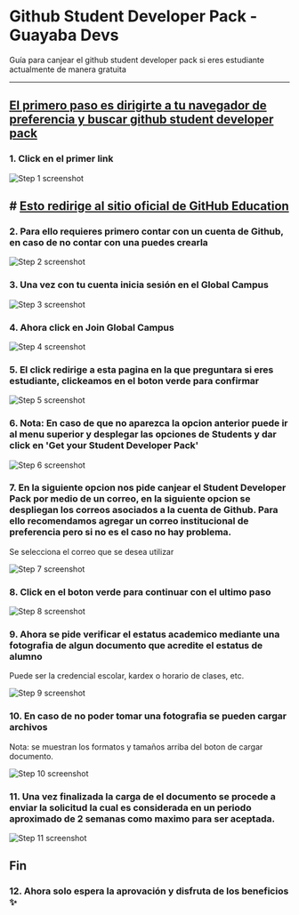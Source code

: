 # Github Student Developer Pack - Guayaba Devs

Guía para canjear el github student developer pack si eres estudiante actualmente de manera gratuita

***


## [El primero paso es dirigirte a tu navegador de preferencia y buscar github student developer pack](https://www.google.com/search?q=student+developer+pack&oq=student+developer+pack&gs_lcrp=EgZjaHJvbWUyCQgAEEUYORiABDIICAEQABgWGB4yCAgCEAAYFhgeMggIAxAAGBYYHjIICAQQABgWGB4yCAgFEAAYFhgeMggIBhAAGBYYHjIICAcQABgWGB4yCAgIEAAYFhgeMggICRAAGBYYHtIBCDc1OTlqMGo0qAIAsAIA&sourceid=chrome&ie=UTF-8)


### 1. Click en el primer link
![Step 1 screenshot](https://images.tango.us/workflows/7a31040c-a2bc-49e2-b68f-d3a2a8088152/steps/56acc052-fa71-439b-832d-b01835efbe02/06f4c070-caa5-4b37-ad9b-59da3680449d.png?crop=focalpoint&fit=crop&fp-x=0.2474&fp-y=0.2673&fp-z=2.0347&w=1200&border=2%2CF4F2F7&border-radius=8%2C8%2C8%2C8&border-radius-inner=8%2C8%2C8%2C8&blend-align=bottom&blend-mode=normal&blend-x=0&blend-w=1200&blend64=aHR0cHM6Ly9pbWFnZXMudGFuZ28udXMvc3RhdGljL21hZGUtd2l0aC10YW5nby13YXRlcm1hcmstdjIucG5n&mark-x=299&mark-y=354&m64=aHR0cHM6Ly9pbWFnZXMudGFuZ28udXMvc3RhdGljL2JsYW5rLnBuZz9tYXNrPWNvcm5lcnMmYm9yZGVyPTQlMkNGRjc0NDImdz00NjgmaD0zNyZmaXQ9Y3JvcCZjb3JuZXItcmFkaXVzPTEw)


## # [Esto redirige al sitio oficial de GitHub Education](https://education.github.com/pack)

### 2. Para ello requieres primero contar con un cuenta de Github, en caso de no contar con una puedes crearla
![Step 2 screenshot](https://images.tango.us/workflows/7a31040c-a2bc-49e2-b68f-d3a2a8088152/steps/7d12d127-eb2e-4a88-adcb-6bad61b66568/06f52e52-bfbe-46ca-8701-27a7c22454dd.png?crop=focalpoint&fit=crop&fp-x=0.8702&fp-y=0.0800&fp-z=2.9279&w=1200&border=2%2CF4F2F7&border-radius=8%2C8%2C8%2C8&border-radius-inner=8%2C8%2C8%2C8&blend-align=bottom&blend-mode=normal&blend-x=0&blend-w=1200&blend64=aHR0cHM6Ly9pbWFnZXMudGFuZ28udXMvc3RhdGljL21hZGUtd2l0aC10YW5nby13YXRlcm1hcmstdjIucG5n&mark-x=654&mark-y=131&m64=aHR0cHM6Ly9pbWFnZXMudGFuZ28udXMvc3RhdGljL2JsYW5rLnBuZz9tYXNrPWNvcm5lcnMmYm9yZGVyPTQlMkNGRjc0NDImdz0xODAmaD05MiZmaXQ9Y3JvcCZjb3JuZXItcmFkaXVzPTEw)


### 3. Una vez con tu cuenta inicia sesión en el Global Campus
![Step 3 screenshot](https://images.tango.us/workflows/7a31040c-a2bc-49e2-b68f-d3a2a8088152/steps/74973610-65e2-4d8f-8703-aabfa09149b0/59d76141-7db7-4b8c-912f-00b04554445d.png?crop=focalpoint&fit=crop&fp-x=0.5003&fp-y=0.3821&fp-z=2.0622&w=1200&border=2%2CF4F2F7&border-radius=8%2C8%2C8%2C8&border-radius-inner=8%2C8%2C8%2C8&blend-align=bottom&blend-mode=normal&blend-x=0&blend-w=1200&blend64=aHR0cHM6Ly9pbWFnZXMudGFuZ28udXMvc3RhdGljL21hZGUtd2l0aC10YW5nby13YXRlcm1hcmstdjIucG5n&mark-x=371&mark-y=346&m64=aHR0cHM6Ly9pbWFnZXMudGFuZ28udXMvc3RhdGljL2JsYW5rLnBuZz9tYXNrPWNvcm5lcnMmYm9yZGVyPTQlMkNGRjc0NDImdz00NTgmaD02NSZmaXQ9Y3JvcCZjb3JuZXItcmFkaXVzPTEw)


### 4. Ahora click en Join Global Campus
![Step 4 screenshot](https://images.tango.us/workflows/7a31040c-a2bc-49e2-b68f-d3a2a8088152/steps/1f83aaa5-f973-493c-bd22-b1090e51f14f/d81bbd4f-7b25-49a8-987a-e87588b57e3a.png?crop=focalpoint&fit=crop&fp-x=0.4948&fp-y=0.5566&fp-z=2.0706&w=1200&border=2%2CF4F2F7&border-radius=8%2C8%2C8%2C8&border-radius-inner=8%2C8%2C8%2C8&blend-align=bottom&blend-mode=normal&blend-x=0&blend-w=1200&blend64=aHR0cHM6Ly9pbWFnZXMudGFuZ28udXMvc3RhdGljL21hZGUtd2l0aC10YW5nby13YXRlcm1hcmstdjIucG5n&mark-x=373&mark-y=327&m64=aHR0cHM6Ly9pbWFnZXMudGFuZ28udXMvc3RhdGljL2JsYW5rLnBuZz9tYXNrPWNvcm5lcnMmYm9yZGVyPTQlMkNGRjc0NDImdz00NTUmaD0xMDQmZml0PWNyb3AmY29ybmVyLXJhZGl1cz0xMA%3D%3D)


### 5. El click redirige a esta pagina en la que preguntara si eres estudiante, clickeamos en el boton verde para confirmar 
![Step 5 screenshot](https://images.tango.us/workflows/7a31040c-a2bc-49e2-b68f-d3a2a8088152/steps/0381eb9f-dad0-4c26-a89a-a1609d7c94c7/bc42795e-f687-49e7-8023-fc804dbfa045.png?crop=focalpoint&fit=crop&fp-x=0.4941&fp-y=0.5504&fp-z=2.4980&w=1200&border=2%2CF4F2F7&border-radius=8%2C8%2C8%2C8&border-radius-inner=8%2C8%2C8%2C8&blend-align=bottom&blend-mode=normal&blend-x=0&blend-w=1200&blend64=aHR0cHM6Ly9pbWFnZXMudGFuZ28udXMvc3RhdGljL21hZGUtd2l0aC10YW5nby13YXRlcm1hcmstdjIucG5n&mark-x=450&mark-y=332&m64=aHR0cHM6Ly9pbWFnZXMudGFuZ28udXMvc3RhdGljL2JsYW5rLnBuZz9tYXNrPWNvcm5lcnMmYm9yZGVyPTQlMkNGRjc0NDImdz0zMDEmaD05NCZmaXQ9Y3JvcCZjb3JuZXItcmFkaXVzPTEw)


### 6. Nota: En caso de que no aparezca la opcion anterior puede ir al menu superior y desplegar las opciones de **Students** y dar click en 'Get your Student Developer Pack'
![Step 6 screenshot](https://images.tango.us/workflows/7a31040c-a2bc-49e2-b68f-d3a2a8088152/steps/edbc5891-3aba-4647-8ff9-1e8b419010c8/ad805ef3-082a-459e-b364-6cc7e98c6986.png?crop=focalpoint&fit=crop&fp-x=0.4662&fp-y=0.1755&fp-z=2.2247&w=1200&border=2%2CF4F2F7&border-radius=8%2C8%2C8%2C8&border-radius-inner=8%2C8%2C8%2C8&blend-align=bottom&blend-mode=normal&blend-x=0&blend-w=1200&blend64=aHR0cHM6Ly9pbWFnZXMudGFuZ28udXMvc3RhdGljL21hZGUtd2l0aC10YW5nby13YXRlcm1hcmstdjIucG5n&mark-x=400&mark-y=261&m64=aHR0cHM6Ly9pbWFnZXMudGFuZ28udXMvc3RhdGljL2JsYW5rLnBuZz9tYXNrPWNvcm5lcnMmYm9yZGVyPTQlMkNGRjc0NDImdz0zOTkmaD03MCZmaXQ9Y3JvcCZjb3JuZXItcmFkaXVzPTEw)


### 7. En la siguiente opcion nos pide canjear el Student Developer Pack por medio de un correo, en la siguiente opcion se despliegan los correos asociados a la cuenta de Github. Para ello recomendamos agregar un correo institucional de preferencia pero si no es el caso no hay problema.

Se selecciona el correo que se desea utilizar

![Step 7 screenshot](https://images.tango.us/workflows/7a31040c-a2bc-49e2-b68f-d3a2a8088152/steps/6bb83a33-7eb2-4be7-a5ba-572d93456dbd/e30d4347-72d4-4445-8b1d-48af7203f56b.png?crop=focalpoint&fit=crop&w=1200&border=2%2CF4F2F7&border-radius=8%2C8%2C8%2C8&border-radius-inner=8%2C8%2C8%2C8&blend-align=bottom&blend-mode=normal&blend-x=0&blend-w=1200&blend64=aHR0cHM6Ly9pbWFnZXMudGFuZ28udXMvc3RhdGljL21hZGUtd2l0aC10YW5nby13YXRlcm1hcmstdjIucG5n)


### 8. Click en el boton verde para continuar con el ultimo paso
![Step 8 screenshot](https://images.tango.us/workflows/7a31040c-a2bc-49e2-b68f-d3a2a8088152/steps/453e8807-07a4-43cd-ad8f-6346d35551d7/4312d54e-ba09-4a08-84bf-fb0b5db9d4de.png?crop=focalpoint&fit=crop&fp-x=0.2282&fp-y=0.7248&fp-z=2.6872&w=1200&border=2%2CF4F2F7&border-radius=8%2C8%2C8%2C8&border-radius-inner=8%2C8%2C8%2C8&blend-align=bottom&blend-mode=normal&blend-x=0&blend-w=1200&blend64=aHR0cHM6Ly9pbWFnZXMudGFuZ28udXMvc3RhdGljL21hZGUtd2l0aC10YW5nby13YXRlcm1hcmstdjIucG5n&mark-x=484&mark-y=324&m64=aHR0cHM6Ly9pbWFnZXMudGFuZ28udXMvc3RhdGljL2JsYW5rLnBuZz9tYXNrPWNvcm5lcnMmYm9yZGVyPTQlMkNGRjc0NDImdz0yMzMmaD0xMTAmZml0PWNyb3AmY29ybmVyLXJhZGl1cz0xMA%3D%3D)


### 9. Ahora se pide verificar el estatus academico mediante una fotografia de algun documento que acredite el estatus de alumno

Puede ser la credencial escolar, kardex o horario de clases, etc.

![Step 9 screenshot](https://images.tango.us/workflows/7a31040c-a2bc-49e2-b68f-d3a2a8088152/steps/fa969c64-4e10-4ebe-bf00-39d54ba526cb/feaeaad7-ebef-477a-be09-c3877f758037.png?crop=focalpoint&fit=crop&w=1200&border=2%2CF4F2F7&border-radius=8%2C8%2C8%2C8&border-radius-inner=8%2C8%2C8%2C8&blend-align=bottom&blend-mode=normal&blend-x=0&blend-w=1200&blend64=aHR0cHM6Ly9pbWFnZXMudGFuZ28udXMvc3RhdGljL21hZGUtd2l0aC10YW5nby13YXRlcm1hcmstdjIucG5n)


### 10. En caso de no poder tomar una fotografia se pueden cargar archivos

Nota: se muestran los formatos y tamaños arriba del boton de cargar documento.

![Step 10 screenshot](https://images.tango.us/workflows/7a31040c-a2bc-49e2-b68f-d3a2a8088152/steps/190852c6-5f58-4c4f-a904-0212d509f540/bbd4b45a-939f-4552-a96e-0e762fc0cabb.png?crop=focalpoint&fit=crop&fp-x=0.3718&fp-y=0.5571&fp-z=1.9870&w=1200&border=2%2CF4F2F7&border-radius=8%2C8%2C8%2C8&border-radius-inner=8%2C8%2C8%2C8&blend-align=bottom&blend-mode=normal&blend-x=0&blend-w=1200&blend64=aHR0cHM6Ly9pbWFnZXMudGFuZ28udXMvc3RhdGljL21hZGUtd2l0aC10YW5nby13YXRlcm1hcmstdjIucG5n&mark-x=358&mark-y=352&m64=aHR0cHM6Ly9pbWFnZXMudGFuZ28udXMvc3RhdGljL2JsYW5rLnBuZz9tYXNrPWNvcm5lcnMmYm9yZGVyPTQlMkNGRjc0NDImdz00ODUmaD01NSZmaXQ9Y3JvcCZjb3JuZXItcmFkaXVzPTEw)


### 11. Una vez finalizada la carga de el documento se procede a enviar la solicitud la cual es considerada en un periodo aproximado de 2 semanas como maximo para ser aceptada.
![Step 11 screenshot](https://images.tango.us/workflows/7a31040c-a2bc-49e2-b68f-d3a2a8088152/steps/0785f018-da1f-4f91-8ac6-220f7a8bc903/6c9da39c-880b-4280-8e91-65f303684f62.png?crop=focalpoint&fit=crop&fp-x=0.3082&fp-y=0.7767&fp-z=2.3265&w=1200&border=2%2CF4F2F7&border-radius=8%2C8%2C8%2C8&border-radius-inner=8%2C8%2C8%2C8&blend-align=bottom&blend-mode=normal&blend-x=0&blend-w=1200&blend64=aHR0cHM6Ly9pbWFnZXMudGFuZ28udXMvc3RhdGljL21hZGUtd2l0aC10YW5nby13YXRlcm1hcmstdjIucG5n&mark-x=419&mark-y=331&m64=aHR0cHM6Ly9pbWFnZXMudGFuZ28udXMvc3RhdGljL2JsYW5rLnBuZz9tYXNrPWNvcm5lcnMmYm9yZGVyPTQlMkNGRjc0NDImdz0zNjImaD05NSZmaXQ9Y3JvcCZjb3JuZXItcmFkaXVzPTEw)


## Fin


### 12. Ahora solo espera la aprovación y disfruta de los beneficios :sparkles:
